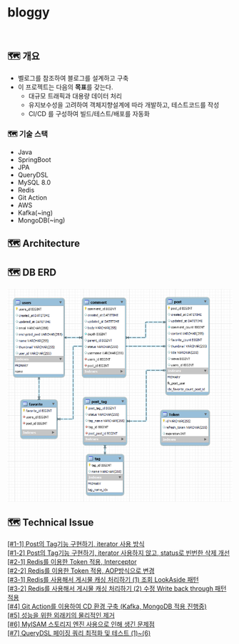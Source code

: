 # bloggy
</br>

## 🗺️ 개요
- 벨로그를 참조하여 블로그를 설계하고 구축
- 이 프로젝트는 다음의 **목표**를 갖는다.
	- 대규모 트래픽과 대용량 데이터 처리
	- 유지보수성을 고려하여 객체지향설계에 따라 개발하고, 테스트코드를 작성
	- CI/CD 를 구성하여 빌드/테스트/배포를 자동화
### 🗺️ 기술 스택
- Java
- SpringBoot
- JPA
- QueryDSL
- MySQL 8.0
- Redis
- Git Action
- AWS
- Kafka(~ing)
- MongoDB(~ing)

## 🗺️ Architecture

## 🗺️ DB ERD
![img.png](img.png)

## 🗺️ Technical Issue
<a href="https://velog.io/@gon109/Tag%EA%B8%B0%EB%8A%A5-%EA%B5%AC%ED%98%84%ED%95%98%EA%B8%B0-1-%EA%B8%B0%EC%A1%B4%EC%9D%98-%ED%83%9C%EA%B7%B8-%EA%B8%B0%EB%8A%A5-%EA%B5%AC%ED%98%84">[#1-1] Post의 Tag기능 구현하기, iterator 사용 방식</a> <br>
<a href="https://velog.io/@gon109/Tag%EA%B8%B0%EB%8A%A5-%EA%B5%AC%ED%98%84%ED%95%98%EA%B8%B0-2-iterator-%EC%82%AC%EC%9A%A9-%EC%A0%9C%EA%B1%B0-%EB%B0%8F-%EB%B9%88%EB%B2%88%ED%95%9C-%EC%82%AD%EC%A0%9C%EB%A5%BC-status%EB%A1%9C-%EA%B4%80%EB%A6%AC%ED%95%98%EA%B8%B0">[#1-2] Post의 Tag기능 구현하기, iterator 사용하지 않고, status로 빈번한 삭제 개선</a> <br>
<a href="https://velog.io/@gon109/Refresh-Token-%EC%A0%81%EC%9A%A9%EA%B3%BC%EC%A0%95-%EC%9E%91%EC%84%B1%EC%A4%91">[#2-1] Redis를 이용한 Token 적용, Interceptor</a> <br>
<a href="https://velog.io/@gon109/AccessToken-%EA%B2%80%EC%A6%9D-%EB%B0%A9%EC%8B%9D-Interceptor%EC%97%90%EC%84%9C-AOP%EB%B0%A9%EC%8B%9D%EC%9C%BC%EB%A1%9C-%EB%B3%80%EA%B2%BD">[#2-2] Redis를 이용한 Token 적용, AOP방식으로 변경</a> <br>
<a href="https://velog.io/@gon109/Redis%EB%A5%BC-%EC%82%AC%EC%9A%A9%ED%95%B4%EC%84%9C-%EA%B2%8C%EC%8B%9C%EB%AC%BC-%EC%BA%90%EC%8B%B1%EC%B2%98%EB%A6%AC%ED%95%98%EA%B8%B0-1-%EC%A1%B0%ED%9A%8C-%EC%8B%9C-LookAside%ED%8C%A8%ED%84%B4-%EC%A0%81%EC%9A%A9">[#3-1] Redis를 사용해서 게시물 캐싱 처리하기 (1) 조회 LookAside 패턴</a> <br>
<a href="https://velog.io/@gon109/Redis%EB%A5%BC-%EC%82%AC%EC%9A%A9%ED%95%B4%EC%84%9C-%EA%B2%8C%EC%8B%9C%EB%AC%BC-%EC%BA%90%EC%8B%B1%EC%B2%98%EB%A6%AC%ED%95%98%EA%B8%B0-2-Write-back-through-%ED%8C%A8%ED%84%B4-%EC%A0%81%EC%9A%A9">[#3-2] Redis를 사용해서 게시물 캐싱 처리하기 (2) 수정 Write back through 패턴 적용</a> <br>
<a href="https://velog.io/@gon109/%ED%94%84%EB%A1%9C%EC%A0%9D%ED%8A%B8-EC2-%EC%84%9C%EB%B2%84-%EB%B0%B0%ED%8F%AC-DockerGit-Action%EC%9D%84-%ED%99%9C%EC%9A%A9%ED%95%9C-CD-%EC%A0%81%EC%9A%A9-%EA%B3%BC%EC%A0%95-Spring-boot-MySQL-Redis">[#4] Git Action를 이용하여 CD 환경 구축 (Kafka, MongoDB 적용 진행중)</a> <br>
<a href="https://velog.io/@gon109/%EC%8B%A4%EB%AC%B4%EB%A5%BC-%EC%9C%84%ED%95%9C-%EC%99%B8%EB%9E%98%ED%82%A4%EC%9D%98-%EB%AC%BC%EB%A6%AC%EC%A0%81%EC%9D%B8-%EC%A0%9C%EA%B1%B0">[#5] 성능을 위한 외래키의 물리적인 제거</a> <br>
<a href="https://velog.io/@gon109/%EC%8A%A4%ED%86%A0%EB%A6%AC%EC%A7%80-%EC%97%94%EC%A7%84-%EB%B6%88%EC%9D%BC%EC%B9%98%EB%A1%9C-%EC%9D%B8%ED%95%9C-Transactional-%ED%85%8C%EC%8A%A4%ED%8A%B8-%EB%8D%B0%EC%9D%B4%ED%84%B0-%EB%A1%A4%EB%B0%B1-%EC%A0%81%EC%9A%A9-%EB%AC%B8%EC%A0%9C-%ED%95%B4%EA%B2%B0">[#6] MyISAM 스토리지 엔진 사용으로 인해 생긴 문제점</a> <br>
<a href="https://velog.io/@gon109/QueryDsl-%EC%9D%B8%EB%8D%B1%EC%8A%A4%EB%A5%BC-%EC%82%AC%EC%9A%A9%ED%95%98%EC%97%AC-%EC%BF%BC%EB%A6%AC-%EC%B5%9C%EC%A0%81%ED%99%94%ED%95%98%EA%B8%B0">[#7] QueryDSL 페이징 쿼리 최적화 및 테스트 (1)~(6)</a>


